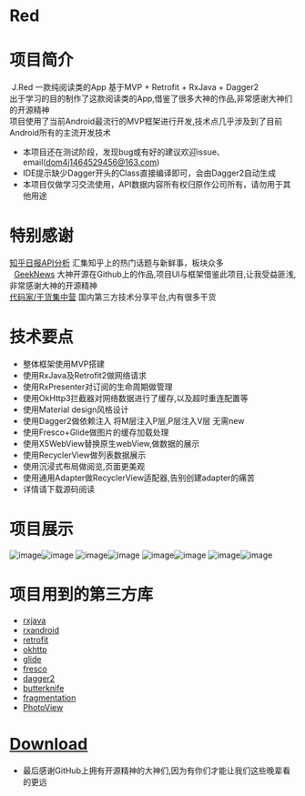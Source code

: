 # Red
# 项目简介

 J.Red 一款纯阅读类的App 基于MVP + Retrofit + RxJava + Dagger2 <br>
 出于学习的目的制作了这款阅读类的App,借鉴了很多大神的作品,非常感谢大神们的开源精神<br>
 项目使用了当前Android最流行的MVP框架进行开发,技术点几乎涉及到了目前Android所有的主流开发技术<br>  
 * 本项目还在测试阶段，发现bug或有好的建议欢迎issue、email(dom4j1464529456@163.com)<br>
 * IDE提示缺少Dagger开头的Class直接编译即可，会由Dagger2自动生成<br>
 * 本项目仅做学习交流使用，API数据内容所有权归原作公司所有，请勿用于其他用途<br>
# 特别感谢
   [知乎日报API分析](https://github.com/izzyleung/ZhihuDailyPurify/wiki/%E7%9F%A5%E4%B9%8E%E6%97%A5%E6%8A%A5-API-%E5%88%86%E6%9E%90)
   汇集知乎上的热门话题与新鲜事，板块众多<br>
   [GeekNews](https://github.com/codeestX/GeekNews) 大神开源在Github上的作品,项目UI与框架借鉴此项目,让我受益匪浅,非常感谢大神的开源精神<br>
   [代码家/干货集中营](http://gank.io/api)  国内第三方技术分享平台,内有很多干货<br>
 
# 技术要点
* 整体框架使用MVP搭建 <br>
* 使用RxJava及Retrofit2做网络请求<br>
* 使用RxPresenter对订阅的生命周期做管理<br>
* 使用OkHttp3拦截器对网络数据进行了缓存,以及超时重连配置等<br>
* 使用Material design风格设计<br>
* 使用Dagger2做依赖注入 将M层注入P层,P层注入V层 无需new<br>
* 使用Fresco+Glide做图片的缓存加载处理<br>
* 使用X5WebView替换原生webView,做数据的展示<br>
* 使用RecyclerView做列表数据展示<br>
* 使用沉浸式布局做阅览,页面更美观
* 使用通用Adapter做RecyclerView适配器,告别创建adapter的痛苦<br>
* 详情请下载源码阅读<br>

# 项目展示

![image](https://github.com/dom4j1/Red/blob/master/showImage/gif1.gif)![image](https://github.com/dom4j1/Red/blob/master/showImage/gif2.gif) 
![image](https://github.com/dom4j1/Red/blob/master/showImage/gif3.gif)![image](https://github.com/dom4j1/Red/blob/master/showImage/1.jpg)
![image](https://github.com/dom4j1/Red/blob/master/showImage/2.jpg)![image](https://github.com/dom4j1/Red/blob/master/showImage/3.jpg)
![image](https://github.com/dom4j1/Red/blob/master/showImage/4.jpg)![image](https://github.com/dom4j1/Red/blob/master/showImage/5.jpg)

# 项目用到的第三方库 
* [rxjava](https://github.com/ReactiveX/RxJava)
* [rxandroid](https://github.com/ReactiveX/RxAndroid)
* [retrofit](https://github.com/square/retrofit)
* [okhttp](https://github.com/square/okhttp)
* [glide](https://github.com/bumptech/glide)
* [fresco](https://github.com/facebook/fresco)
* [dagger2](https://github.com/google/dagger)
* [butterknife](https://github.com/JakeWharton/butterknife)
* [fragmentation](https://github.com/YoKeyword/Fragmentation)
* [PhotoView](https://github.com/chrisbanes/PhotoView)<br>

# [Download](https://fir.im/Red)
 * 最后感谢GitHub上拥有开源精神的大神们,因为有你们才能让我们这些晚辈看的更远
 
 
  
